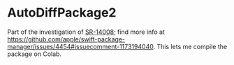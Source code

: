 # AutoDiffPackage2

Part of the investigation of [SR-14008](https://github.com/apple/swift-package-manager/issues/4454); find more info at https://github.com/apple/swift-package-manager/issues/4454#issuecomment-1173194040. This lets me compile the package on Colab.
